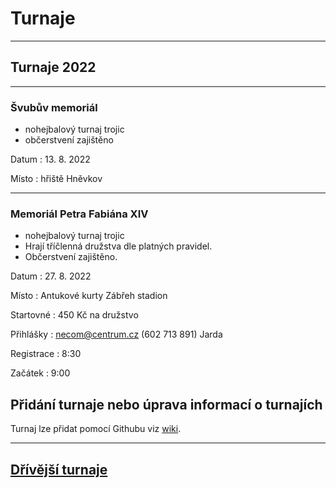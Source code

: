 # Turnaje #

---

## Turnaje 2022 ##

---

### Švubův memoriál ###
- nohejbalový turnaj trojic
- občerstvení zajištěno 

Datum
: 13\. 8\. 2022

Místo
: hřiště Hněvkov

---

### Memoriál Petra Fabiána XIV ###
- nohejbalový turnaj trojic
- Hrají tříčlenná družstva dle platných pravidel.
- Občerstvení zajištěno. 

Datum
: 27\. 8\. 2022 

Místo
: Antukové kurty Zábřeh stadion

Startovné
: 450 Kč na družstvo 

Přihlášky
: necom@centrum.cz (602 713 891) Jarda

Registrace
: 8:30

Začátek 
: 9:00



## Přidání turnaje nebo úprava informací o turnajích

Turnaj lze přidat pomocí Githubu viz [wiki](https://github.com/nohejbal-zabrezsko/nohejbal-zabrezsko.github.io/wiki/P%C5%99id%C3%A1n%C3%AD-nebo-%C3%BAprava-turnaje).

---

## [Dřívější turnaje](predchozi_turnaje.md)
